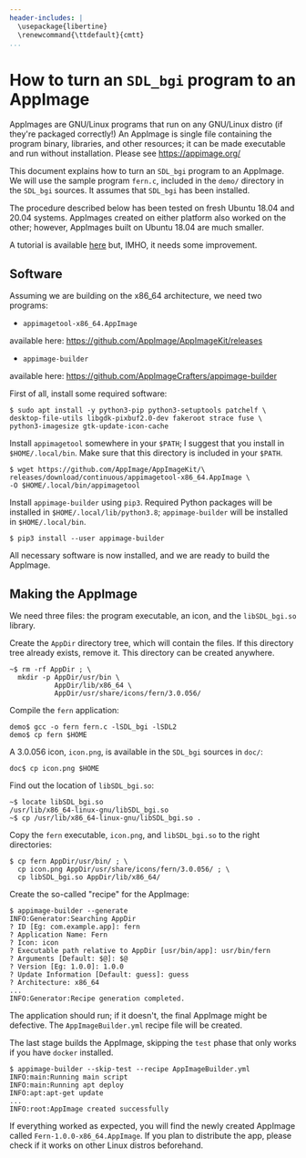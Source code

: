 ```yaml
---
header-includes: |
  \usepackage{libertine}
  \renewcommand{\ttdefault}{cmtt}
...
```


<!--

  Convert this file with:

  pandoc -V urlcolor=blue howto_AppImage.md -o howto_AppImage.pdf

-->


# How to turn an `SDL_bgi` program to an AppImage

AppImages are GNU/Linux programs that run on any GNU/Linux distro (if
they're packaged correctly!) An AppImage is single file containing the
program binary, libraries, and other resources; it can be made
executable and run without installation. Please see
<https://appimage.org/>

This document explains how to turn an `SDL_bgi` program to an
AppImage. We will use the sample program `fern.c`, included in
the `demo/` directory in the `SDL_bgi` sources. It assumes that
`SDL_bgi` has been installed.

The procedure described below has been tested on fresh Ubuntu 18.04
and 20.04 systems. AppImages created on either platform also worked on
the other; however, AppImages built on Ubuntu 18.04 are much smaller.

A tutorial is available [here](
https://appimage-builder.readthedocs.io/en/latest/intro/tutorial.html)
but, IMHO, it needs some improvement.


## Software

Assuming we are building on the x86_64 architecture, we need two
programs:

- `appimagetool-x86_64.AppImage`

available here:
<https://github.com/AppImage/AppImageKit/releases>

- `appimage-builder`

available here:
<https://github.com/AppImageCrafters/appimage-builder>

First of all, install some required software:

```
$ sudo apt install -y python3-pip python3-setuptools patchelf \
desktop-file-utils libgdk-pixbuf2.0-dev fakeroot strace fuse \
python3-imagesize gtk-update-icon-cache
```

Install `appimagetool` somewhere in your `$PATH`; I suggest that you
install in `$HOME/.local/bin`. Make sure that this directory is
included in your `$PATH`.

```
$ wget https://github.com/AppImage/AppImageKit/\
releases/download/continuous/appimagetool-x86_64.AppImage \
-O $HOME/.local/bin/appimagetool
```

Install `appimage-builder` using `pip3`. Required Python packages will
be installed in `$HOME/.local/lib/python3.8`; `appimage-builder` will
be installed in `$HOME/.local/bin`.

```
$ pip3 install --user appimage-builder
```

All necessary software is now installed, and we are ready to build the
AppImage.


## Making the AppImage

We need three files: the program executable, an icon, and the
`libSDL_bgi.so` library.

Create the `AppDir` directory tree, which will contain the files. If
this directory tree already exists, remove it. This directory can be
created anywhere.

```
~$ rm -rf AppDir ; \
  mkdir -p AppDir/usr/bin \
           AppDir/lib/x86_64 \
           AppDir/usr/share/icons/fern/3.0.056/
```

Compile the `fern` application:

```
demo$ gcc -o fern fern.c -lSDL_bgi -lSDL2
demo$ cp fern $HOME
```

A 3.0.056 icon, `icon.png`, is available in the `SDL_bgi` sources in
`doc/`:

```
doc$ cp icon.png $HOME
```

Find out the location of `libSDL_bgi.so`:

```
~$ locate libSDL_bgi.so
/usr/lib/x86_64-linux-gnu/libSDL_bgi.so
~$ cp /usr/lib/x86_64-linux-gnu/libSDL_bgi.so .
```

Copy the `fern` executable, `icon.png`, and `libSDL_bgi.so` to the right
directories:

```
$ cp fern AppDir/usr/bin/ ; \
  cp icon.png AppDir/usr/share/icons/fern/3.0.056/ ; \
  cp libSDL_bgi.so AppDir/lib/x86_64/
```

Create the so-called "recipe" for the AppImage:

```
$ appimage-builder --generate
INFO:Generator:Searching AppDir
? ID [Eg: com.example.app]: fern
? Application Name: Fern
? Icon: icon
? Executable path relative to AppDir [usr/bin/app]: usr/bin/fern
? Arguments [Default: $@]: $@
? Version [Eg: 1.0.0]: 1.0.0
? Update Information [Default: guess]: guess
? Architecture: x86_64
...
INFO:Generator:Recipe generation completed.
```

The application should run; if it doesn't, the final AppImage might be
defective. The `AppImageBuilder.yml` recipe file will be created.

The last stage builds the AppImage, skipping the `test` phase that
only works if you have `docker` installed.

```
$ appimage-builder --skip-test --recipe AppImageBuilder.yml
INFO:main:Running main script
INFO:main:Running apt deploy
INFO:apt:apt-get update
...
INFO:root:AppImage created successfully
```

If everything worked as expected, you will find the newly created
AppImage called `Fern-1.0.0-x86_64.AppImage`. If you plan to
distribute the app, please check if it works on other Linux distros
beforehand.
